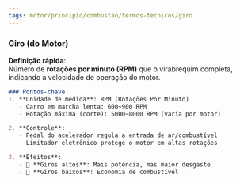 ```yaml
---
tags: motor/principio/combustão/termos-técnicos/giro
---
```

### Giro (do Motor)  
**Definição rápida**:  
Número de **rotações por minuto (RPM)** que o virabrequim completa, indicando a velocidade de operação do motor.  

```markdown
### Pontos-chave  
1. **Unidade de medida**: RPM (Rotações Por Minuto)  
   - Carro em marcha lenta: 600~900 RPM  
   - Rotação máxima (corte): 5000~8000 RPM (varia por motor)  

2. **Controle**:  
   - Pedal do acelerador regula a entrada de ar/combustível  
   - Limitador eletrônico protege o motor em altas rotações  

3. **Efeitos**:  
   - 🔼 **Giros altos**: Mais potência, mas maior desgaste  
   - 🔽 **Giros baixos**: Economia de combustível
```